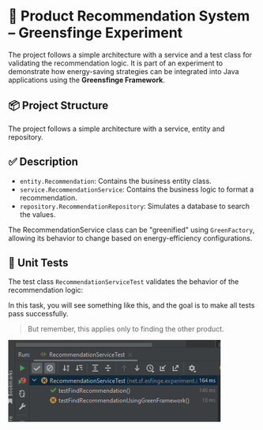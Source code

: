 # 🛒 Product Recommendation System – Greensfinge Experiment

The project follows a simple architecture with a service and a test class for validating the recommendation logic. It is part of an experiment to demonstrate how energy-saving strategies can be integrated into Java applications using the **Greensfinge Framework**.

## 📦 Project Structure

The project follows a simple architecture with a service, entity and repository.

## ✅ Description

- `entity.Recommendation`: Contains the business entity class.
- `service.RecommendationService`: Contains the business logic to format a recommendation.
- `repository.RecommendationRepository`: Simulates a database to search the values.

The RecommendationService class can be "greenified" using `GreenFactory`, allowing its behavior to change based on energy-efficiency configurations.
## 🧪 Unit Tests

The test class `RecommendationServiceTest` validates the behavior of the recommendation logic:

In this task, you will see something like this, and the goal is to make all tests pass successfully.

> But remember, this applies only to finding the other product.
> 
![img.png](img.png)